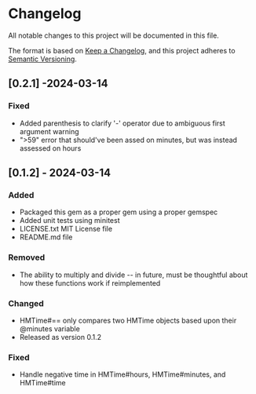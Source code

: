 # Changelog

All notable changes to this project will be documented in this file.

The format is based on [Keep a Changelog](https://keepachangelog.com/en/1.1.0/),
and this project adheres to [Semantic Versioning](https://semver.org/spec/v2.0.0.html).

## [0.2.1] -2024-03-14

### Fixed

- Added parenthesis to clarify '-' operator due to ambiguous first argument warning
- ">59" error that should've been assed on minutes, but was instead assessed on hours

## [0.1.2] - 2024-03-14

### Added

- Packaged this gem as a proper gem using a proper gemspec
- Added unit tests using minitest
- LICENSE.txt MIT License file
- README.md file

### Removed

- The ability to multiply and divide -- in future, must be thoughtful about how these functions work if reimplemented

### Changed

- HMTime#== only compares two HMTime objects based upon their @minutes variable
- Released as version 0.1.2

### Fixed

- Handle negative time in HMTime#hours, HMTime#minutes, and HMTime#time
